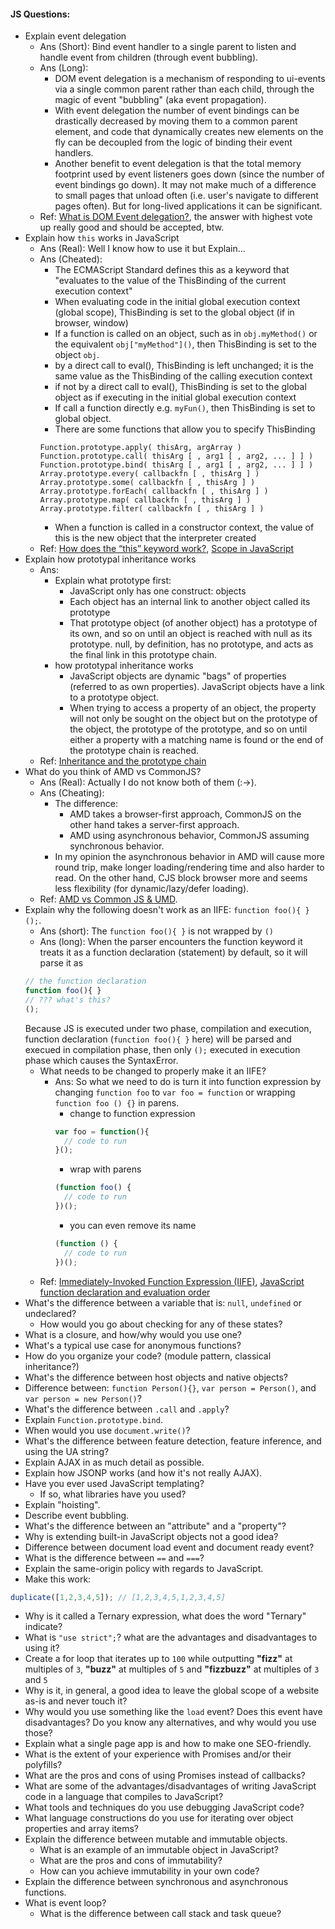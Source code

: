 #### JS Questions:

* Explain event delegation
  * Ans (Short): Bind event handler to a single parent to listen and handle event from children (through event bubbling).
  * Ans (Long):
      * DOM event delegation is a mechanism of responding to ui-events via a single common parent rather than each child, through the magic of event "bubbling" (aka event propagation). 
      * With event delegation the number of event bindings can be drastically decreased by moving them to a common parent element, and code that dynamically creates new elements on the fly can be decoupled from the logic of binding their event handlers.
      * Another benefit to event delegation is that the total memory footprint used by event listeners goes down (since the number of event bindings go down). It may not make much of a difference to small pages that unload often (i.e. user's navigate to different pages often). But for long-lived applications it can be significant.
  * Ref: [What is DOM Event delegation?](http://stackoverflow.com/questions/1687296/what-is-dom-event-delegation), the answer with highest vote up really good and should be accepted, btw.
* Explain how `this` works in JavaScript
  * Ans (Real): Well I know how to use it but Explain...
  * Ans (Cheated):
      * The ECMAScript Standard defines this as a keyword that "evaluates to the value of the ThisBinding of the current execution context"
      * When evaluating code in the initial global execution context (global scope), ThisBinding is set to the global object (if in browser, window)
      * If a function is called on an object, such as in `obj.myMethod()` or the equivalent `obj["myMethod"]()`, then ThisBinding is set to the object `obj`.
      * by a direct call to eval(), ThisBinding is left unchanged; it is the same value as the ThisBinding of the calling execution context
      * if not by a direct call to eval(), ThisBinding is set to the global object as if executing in the initial global execution context 
      * If call a function directly e.g. `myFun()`, then ThisBinding is set to global object.
      * There are some functions that allow you to specify ThisBinding
      ```
      Function.prototype.apply( thisArg, argArray )
      Function.prototype.call( thisArg [ , arg1 [ , arg2, ... ] ] )
      Function.prototype.bind( thisArg [ , arg1 [ , arg2, ... ] ] )
      Array.prototype.every( callbackfn [ , thisArg ] )
      Array.prototype.some( callbackfn [ , thisArg ] )
      Array.prototype.forEach( callbackfn [ , thisArg ] )
      Array.prototype.map( callbackfn [ , thisArg ] )
      Array.prototype.filter( callbackfn [ , thisArg ] )
      ```
      * When a function is called in a constructor context, the value of this is the new object that the interpreter created
  * Ref: [How does the “this” keyword work?](http://stackoverflow.com/questions/3127429/how-does-the-this-keyword-work), [Scope in JavaScript](http://web.archive.org/web/20110725013125/http://www.digital-web.com/articles/scope_in_javascript/)
* Explain how prototypal inheritance works
  * Ans:
    * Explain what prototype first:
      * JavaScript only has one construct: objects
      * Each object has an internal link to another object called its prototype
      * That prototype object (of another object) has a prototype of its own, and so on until an object is reached with null as its prototype. null, by definition, has no prototype, and acts as the final link in this prototype chain.
    * how prototypal inheritance works
      * JavaScript objects are dynamic "bags" of properties (referred to as own properties). JavaScript objects have a link to a prototype object.
      * When trying to access a property of an object, the property will not only be sought on the object but on the prototype of the object, the prototype of the prototype, and so on until either a property with a matching name is found or the end of the prototype chain is reached.
  * Ref: [Inheritance and the prototype chain](https://developer.mozilla.org/en/docs/Web/JavaScript/Inheritance_and_the_prototype_chain)
* What do you think of AMD vs CommonJS?
  * Ans (Real): Actually I do not know both of them (:->).
  * Ans (Cheating): 
    * The difference:
      * AMD takes a browser-first approach, CommonJS on the other hand takes a server-first approach.
      * AMD using asynchronous behavior, CommonJS assuming synchronous behavior.
    * In my opinion the asynchronous behavior in AMD will cause more round trip, make longer loading/rendering time and also harder to read. On the other hand, CJS block browser more and seems less flexibility (for dynamic/lazy/defer loading).
  * Ref: [AMD vs Common JS & UMD](https://www.linkedin.com/pulse/amd-vs-common-js-umd-damodaran-sathyakumar).
* Explain why the following doesn't work as an IIFE: `function foo(){ }();`.
  * Ans (short): The `function foo(){ }` is not wrapped by `()`
  * Ans (long): When the parser encounters the function keyword it treats it as a function declaration (statement) by default, so it will parse it as
  ```javascript
  // the function declaration
  function foo(){ }
  // ??? what's this?
  ();
  ```
  Because JS is executed under two phase, compilation and execution, function declaration (`function foo(){ }` here) will be parsed and execued in compilation phase, then only `();` executed in execution phase which causes the SyntaxError.
  * What needs to be changed to properly make it an IIFE?
    * Ans: So what we need to do is turn it into function expression by changing `function foo` to `var foo = function` or wrapping `function foo () {}` in parens.
      * change to function expression
      ```javascript
      var foo = function(){
        // code to run
      }();
      ```
      * wrap with parens
      ```javascript
      (function foo() {
        // code to run
      })();
      ```
      * you can even remove its name
      ```javascript
      (function () {
        // code to run
      })();
      ```
  * Ref: [Immediately-Invoked Function Expression (IIFE)](http://benalman.com/news/2010/11/immediately-invoked-function-expression/), [JavaScript function declaration and evaluation order](http://stackoverflow.com/questions/3887408/javascript-function-declaration-and-evaluation-order)
* What's the difference between a variable that is: `null`, `undefined` or undeclared?
  * How would you go about checking for any of these states?
* What is a closure, and how/why would you use one?
* What's a typical use case for anonymous functions?
* How do you organize your code? (module pattern, classical inheritance?)
* What's the difference between host objects and native objects?
* Difference between: `function Person(){}`, `var person = Person()`, and `var person = new Person()`?
* What's the difference between `.call` and `.apply`?
* Explain `Function.prototype.bind`.
* When would you use `document.write()`?
* What's the difference between feature detection, feature inference, and using the UA string?
* Explain AJAX in as much detail as possible.
* Explain how JSONP works (and how it's not really AJAX).
* Have you ever used JavaScript templating?
  * If so, what libraries have you used?
* Explain "hoisting".
* Describe event bubbling.
* What's the difference between an "attribute" and a "property"?
* Why is extending built-in JavaScript objects not a good idea?
* Difference between document load event and document ready event?
* What is the difference between `==` and `===`?
* Explain the same-origin policy with regards to JavaScript.
* Make this work:
```javascript
duplicate([1,2,3,4,5]); // [1,2,3,4,5,1,2,3,4,5]
```
* Why is it called a Ternary expression, what does the word "Ternary" indicate?
* What is `"use strict";`? what are the advantages and disadvantages to using it?
* Create a for loop that iterates up to `100` while outputting **"fizz"** at multiples of `3`, **"buzz"** at multiples of `5` and **"fizzbuzz"** at multiples of `3` and `5`
* Why is it, in general, a good idea to leave the global scope of a website as-is and never touch it?
* Why would you use something like the `load` event? Does this event have disadvantages? Do you know any alternatives, and why would you use those?
* Explain what a single page app is and how to make one SEO-friendly.
* What is the extent of your experience with Promises and/or their polyfills?
* What are the pros and cons of using Promises instead of callbacks?
* What are some of the advantages/disadvantages of writing JavaScript code in a language that compiles to JavaScript?
* What tools and techniques do you use debugging JavaScript code?
* What language constructions do you use for iterating over object properties and array items?
* Explain the difference between mutable and immutable objects.
  * What is an example of an immutable object in JavaScript?
  * What are the pros and cons of immutability?
  * How can you achieve immutability in your own code?
* Explain the difference between synchronous and asynchronous functions.
* What is event loop?
  * What is the difference between call stack and task queue?
